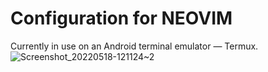 # Configuration for NEOVIM
Currently in use on an Android terminal emulator — Termux.
![Screenshot_20220518-121124~2](https://user-images.githubusercontent.com/91378710/168956664-62ef3cba-ca8a-42fc-8ced-fbde8fd8cb03.jpg)
